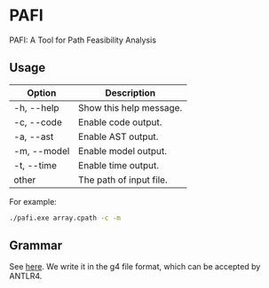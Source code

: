 # PAFI
PAFI: A Tool for Path Feasibility Analysis

## Usage

| Option       | Description                    |
|--------------|--------------------------------|
| -h, --help   | Show this help message.        |
| -c, --code   | Enable code output.            |
| -a, --ast    | Enable AST output.             |
| -m, --model  | Enable model output.           |
| -t, --time   | Enable time output.            |
| other        | The path of input file.        |

For example:

```bash
./pafi.exe array.cpath -c -m
```

## Grammar

See [here](mini-C.g4). We write it in the g4 file format, which can be accepted by ANTLR4.
